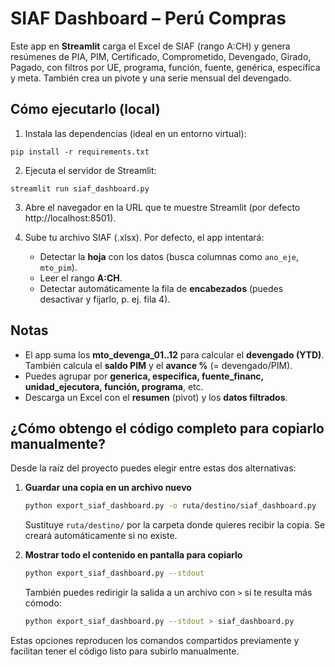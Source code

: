 
# SIAF Dashboard – Perú Compras

Este app en **Streamlit** carga el Excel de SIAF (rango A:CH) y genera resúmenes de PIA, PIM, Certificado, Comprometido, Devengado, Girado, Pagado,
con filtros por UE, programa, función, fuente, genérica, específica y meta. También crea un pivote y una serie mensual del devengado.

## Cómo ejecutarlo (local)

1) Instala las dependencias (ideal en un entorno virtual):
```
pip install -r requirements.txt
```

2) Ejecuta el servidor de Streamlit:
```
streamlit run siaf_dashboard.py
```

3) Abre el navegador en la URL que te muestre Streamlit (por defecto http://localhost:8501).

4) Sube tu archivo SIAF (.xlsx). Por defecto, el app intentará:
   - Detectar la **hoja** con los datos (busca columnas como `ano_eje`, `mto_pim`).
   - Leer el rango **A:CH**.
   - Detectar automáticamente la fila de **encabezados** (puedes desactivar y fijarlo, p. ej. fila 4).
   
## Notas

- El app suma los **mto_devenga_01..12** para calcular el **devengado (YTD)**. También calcula el **saldo PIM** y el **avance %** (= devengado/PIM).
- Puedes agrupar por **generica, especifica, fuente_financ, unidad_ejecutora, función, programa**, etc.
- Descarga un Excel con el **resumen** (pivot) y los **datos filtrados**.

## ¿Cómo obtengo el código completo para copiarlo manualmente?

Desde la raíz del proyecto puedes elegir entre estas dos alternativas:

1. **Guardar una copia en un archivo nuevo**

   ```bash
   python export_siaf_dashboard.py -o ruta/destino/siaf_dashboard.py
   ```

   Sustituye `ruta/destino/` por la carpeta donde quieres recibir la copia. Se creará automáticamente si no existe.

2. **Mostrar todo el contenido en pantalla para copiarlo**

   ```bash
   python export_siaf_dashboard.py --stdout
   ```

   También puedes redirigir la salida a un archivo con `>` si te resulta más cómodo:

   ```bash
   python export_siaf_dashboard.py --stdout > siaf_dashboard.py
   ```

Estas opciones reproducen los comandos compartidos previamente y facilitan tener el código listo para subirlo manualmente.

